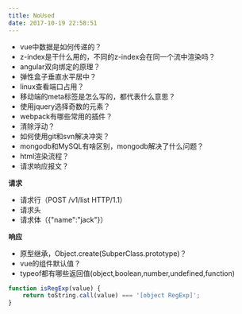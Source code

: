 ```yaml
---
title: NoUsed
date: 2017-10-19 22:58:51
---
```


* vue中数据是如何传递的？
* z-index是干什么用的，不同的z-index会在同一个流中渲染吗？
* angular双向绑定的原理？
* 弹性盒子垂直水平居中？
* linux查看端口占用？
* 移动端的meta标签是怎么写的，都代表什么意思？
* 使用jquery选择奇数的元素？
* webpack有哪些常用的插件？
* 清除浮动？
* 如何使用git和svn解决冲突？
* mongodb和MySQL有啥区别，mongodb解决了什么问题？
* html渲染流程？
* 请求响应报文？

**请求**

- 请求行（POST /v1/list HTTP/1.1）
- 请求头
- 请求体（{"name":"jack"}）

**响应**



* 原型继承，Object.create(SubperClass.prototype)？
* vue的组件默认值？
* typeof都有哪些返回值(object,boolean,number,undefined,function)

```js
function isRegExp(value) {
    return toString.call(value) === '[object RegExp]';
}
```

